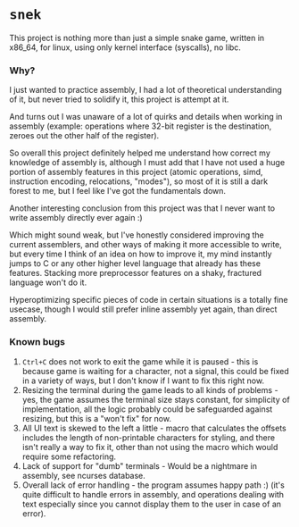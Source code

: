 # `snek`

This project is nothing more than just a simple snake game, written in x86_64, for linux, using only kernel interface (syscalls), no libc.

### Why?

I just wanted to practice assembly, I had a lot of theoretical understanding of it, but never tried to solidify it, this project is attempt at it.

And turns out I was unaware of a lot of quirks and details when working in assembly (example: operations where 32-bit register is the destination, zeroes out the other half of the register).

So overall this project definitely helped me understand how correct my knowledge of assembly is, although I must add that I have not used a huge portion of assembly features in this project (atomic operations, simd, instruction encoding, relocations, "modes"), so most of it is still a dark forest to me, but I feel like I've got the fundamentals down.

Another interesting conclusion from this project was that I never want to write assembly directly ever again :)

Which might sound weak, but I've honestly considered improving the current assemblers, and other ways of making it more accessible to write, but every time I think of an idea on how to improve it, my mind instantly jumps to C or any other higher level language that already has these features. Stacking more preprocessor features on a shaky, fractured language won't do it.

Hyperoptimizing specific pieces of code in certain situations is a totally fine usecase, though I would still prefer inline assembly yet again, than direct assembly.

### Known bugs

1) `Ctrl+C` does not work to exit the game while it is paused - this is because game is waiting for a character, not a signal, this could be fixed in a variety of ways, but I don't know if I want to fix this right now.
2) Resizing the terminal during the game leads to all kinds of problems - yes, the game assumes the terminal size stays constant, for simplicity of implementation, all the logic probably could be safeguarded against resizing, but this is a "won't fix" for now.
3) All UI text is skewed to the left a little - macro that calculates the offsets includes the length of non-printable characters for styling, and there isn't really a way to fix it, other than not using the macro which would require some refactoring.
4) Lack of support for "dumb" terminals - Would be a nightmare in assembly, see ncurses database.
5) Overall lack of error handling - the program assumes happy path :) (it's quite difficult to handle errors in assembly, and operations dealing with text especially since you cannot display them to the user in case of an error).
